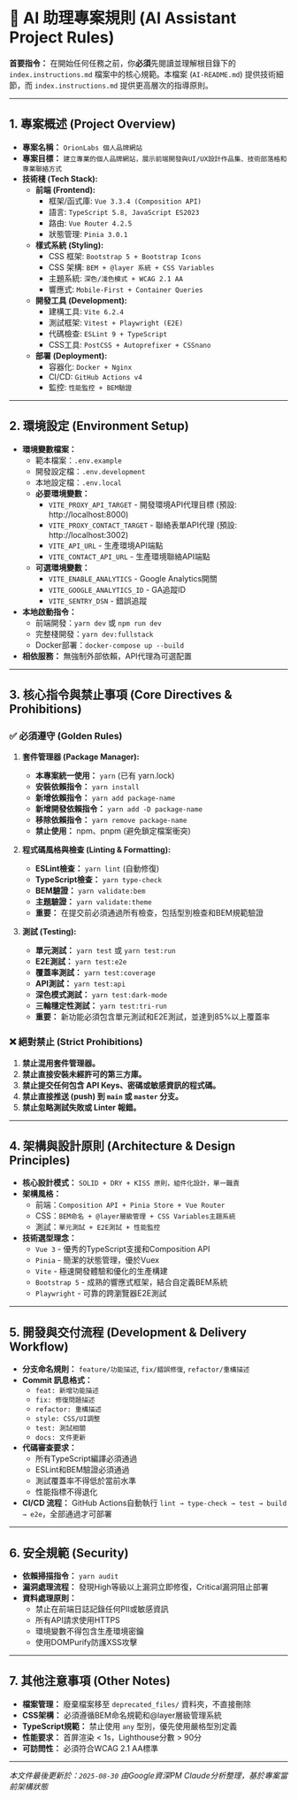 # 🤖 AI 助理專案規則 (AI Assistant Project Rules)

**首要指令：** 在開始任何任務之前，你**必須**先閱讀並理解根目錄下的 `index.instructions.md` 檔案中的核心規範。本檔案 (`AI-README.md`) 提供技術細節，而 `index.instructions.md` 提供更高層次的指導原則。

---

## 1. 專案概述 (Project Overview)

*   **專案名稱：** `OrionLabs 個人品牌網站`
*   **專案目標：** `建立專業的個人品牌網站，展示前端開發與UI/UX設計作品集、技術部落格和專業聯絡方式`
*   **技術棧 (Tech Stack):**
    *   **前端 (Frontend):**
        *   框架/函式庫: `Vue 3.3.4 (Composition API)`
        *   語言: `TypeScript 5.8, JavaScript ES2023`
        *   路由: `Vue Router 4.2.5`
        *   狀態管理: `Pinia 3.0.1`
    *   **樣式系統 (Styling):**
        *   CSS 框架: `Bootstrap 5 + Bootstrap Icons`
        *   CSS 架構: `BEM + @layer 系統 + CSS Variables`
        *   主題系統: `深色/淺色模式 + WCAG 2.1 AA`
        *   響應式: `Mobile-First + Container Queries`
    *   **開發工具 (Development):**
        *   建構工具: `Vite 6.2.4`
        *   測試框架: `Vitest + Playwright (E2E)`
        *   代碼檢查: `ESLint 9 + TypeScript`
        *   CSS工具: `PostCSS + Autoprefixer + CSSnano`
    *   **部署 (Deployment):**
        *   容器化: `Docker + Nginx`
        *   CI/CD: `GitHub Actions v4`
        *   監控: `性能監控 + BEM驗證`

---

## 2. 環境設定 (Environment Setup)

*   **環境變數檔案：**
    *   範本檔案：`.env.example`
    *   開發設定檔：`.env.development`
    *   本地設定檔：`.env.local`
    *   **必要環境變數：**
        *   `VITE_PROXY_API_TARGET` - 開發環境API代理目標 (預設: http://localhost:8000)
        *   `VITE_PROXY_CONTACT_TARGET` - 聯絡表單API代理 (預設: http://localhost:3002)
        *   `VITE_API_URL` - 生產環境API端點
        *   `VITE_CONTACT_API_URL` - 生產環境聯絡API端點
    *   **可選環境變數：**
        *   `VITE_ENABLE_ANALYTICS` - Google Analytics開關
        *   `VITE_GOOGLE_ANALYTICS_ID` - GA追蹤ID
        *   `VITE_SENTRY_DSN` - 錯誤追蹤
*   **本地啟動指令：**
    *   前端開發：`yarn dev` 或 `npm run dev`
    *   完整棧開發：`yarn dev:fullstack`
    *   Docker部署：`docker-compose up --build`
*   **相依服務：** 無強制外部依賴，API代理為可選配置

---

## 3. 核心指令與禁止事項 (Core Directives & Prohibitions)

### ✅ **必須遵守 (Golden Rules)**

1.  **套件管理器 (Package Manager):**
    *   **本專案統一使用：** `yarn` (已有 yarn.lock)
    *   **安裝依賴指令：** `yarn install`
    *   **新增依賴指令：** `yarn add package-name`
    *   **新增開發依賴指令：** `yarn add -D package-name`
    *   **移除依賴指令：** `yarn remove package-name`
    *   **禁止使用：** npm、pnpm (避免鎖定檔案衝突)

2.  **程式碼風格與檢查 (Linting & Formatting):**
    *   **ESLint檢查：** `yarn lint` (自動修復)
    *   **TypeScript檢查：** `yarn type-check`
    *   **BEM驗證：** `yarn validate:bem`
    *   **主題驗證：** `yarn validate:theme`
    *   **重要：** 在提交前必須通過所有檢查，包括型別檢查和BEM規範驗證

3.  **測試 (Testing):**
    *   **單元測試：** `yarn test` 或 `yarn test:run`
    *   **E2E測試：** `yarn test:e2e`
    *   **覆蓋率測試：** `yarn test:coverage`
    *   **API測試：** `yarn test:api`
    *   **深色模式測試：** `yarn test:dark-mode`
    *   **三輪穩定性測試：** `yarn test:tri-run`
    *   **重要：** 新功能必須包含單元測試和E2E測試，並達到85%以上覆蓋率

### ❌ **絕對禁止 (Strict Prohibitions)**

1.  **禁止混用套件管理器。**
2.  **禁止直接安裝未經許可的第三方庫。**
3.  **禁止提交任何包含 API Keys、密碼或敏感資訊的程式碼。**
4.  **禁止直接推送 (push) 到 `main` 或 `master` 分支。**
5.  **禁止忽略測試失敗或 Linter 報錯。**

---

## 4. 架構與設計原則 (Architecture & Design Principles)

*   **核心設計模式：** `SOLID + DRY + KISS 原則，組件化設計，單一職責`
*   **架構風格：** 
    *   前端：`Composition API + Pinia Store + Vue Router`
    *   CSS：`BEM命名 + @layer層級管理 + CSS Variables主題系統`
    *   測試：`單元測試 + E2E測試 + 性能監控`
*   **技術選型理念：** 
    *   `Vue 3` - 優秀的TypeScript支援和Composition API
    *   `Pinia` - 簡潔的狀態管理，優於Vuex
    *   `Vite` - 極速開發體驗和優化的生產構建
    *   `Bootstrap 5` - 成熟的響應式框架，結合自定義BEM系統
    *   `Playwright` - 可靠的跨瀏覽器E2E測試

---

## 5. 開發與交付流程 (Development & Delivery Workflow)

*   **分支命名規則：** `feature/功能描述`, `fix/錯誤修復`, `refactor/重構描述`
*   **Commit 訊息格式：** 
    *   `feat: 新增功能描述`
    *   `fix: 修復問題描述`
    *   `refactor: 重構描述`
    *   `style: CSS/UI調整`
    *   `test: 測試相關`
    *   `docs: 文件更新`
*   **代碼審查要求：**
    *   所有TypeScript編譯必須通過
    *   ESLint和BEM驗證必須通過
    *   測試覆蓋率不得低於當前水準
    *   性能指標不得退化
*   **CI/CD 流程：** GitHub Actions自動執行 `lint → type-check → test → build → e2e`，全部通過才可部署

---

## 6. 安全規範 (Security)

*   **依賴掃描指令：** `yarn audit`
*   **漏洞處理流程：** 發現High等級以上漏洞立即修復，Critical漏洞阻止部署
*   **資料處理原則：** 
    *   禁止在前端日誌記錄任何PII或敏感資訊
    *   所有API請求使用HTTPS
    *   環境變數不得包含生產環境密鑰
    *   使用DOMPurify防護XSS攻擊

---

## 7. 其他注意事項 (Other Notes)

*   **檔案管理：** 廢棄檔案移至 `deprecated_files/` 資料夾，不直接刪除
*   **CSS架構：** 必須遵循BEM命名規範和@layer層級管理系統
*   **TypeScript規範：** 禁止使用 `any` 型別，優先使用嚴格型別定義
*   **性能要求：** 首屏渲染 < 1s，Lighthouse分數 > 90分
*   **可訪問性：** 必須符合WCAG 2.1 AA標準

---
*本文件最後更新於：`2025-08-30`*
*由Google資深PM Claude分析整理，基於專案當前架構狀態*
